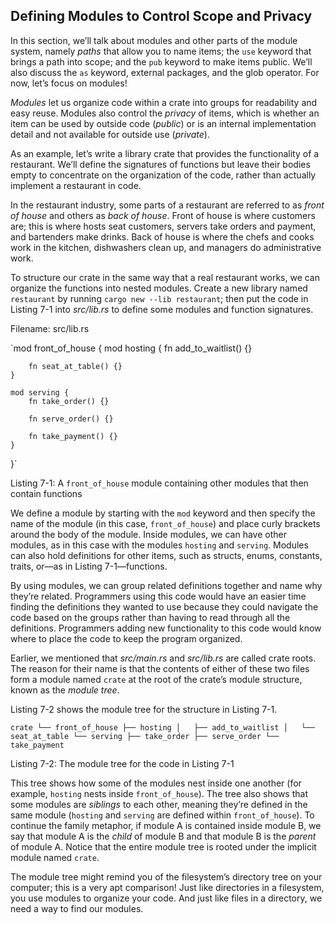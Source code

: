 ## Defining Modules to Control Scope and Privacy


In this section, we’ll talk about modules and other parts of the module system, namely _paths_ that allow you to name items; the `use` keyword that brings a path into scope; and the `pub` keyword to make items public. We’ll also discuss the `as` keyword, external packages, and the glob operator. For now, let’s focus on modules!

_Modules_ let us organize code within a crate into groups for readability and easy reuse. Modules also control the _privacy_ of items, which is whether an item can be used by outside code (_public_) or is an internal implementation detail and not available for outside use (_private_).

As an example, let’s write a library crate that provides the functionality of a restaurant. We’ll define the signatures of functions but leave their bodies empty to concentrate on the organization of the code, rather than actually implement a restaurant in code.

In the restaurant industry, some parts of a restaurant are referred to as _front of house_ and others as _back of house_. Front of house is where customers are; this is where hosts seat customers, servers take orders and payment, and bartenders make drinks. Back of house is where the chefs and cooks work in the kitchen, dishwashers clean up, and managers do administrative work.

To structure our crate in the same way that a real restaurant works, we can organize the functions into nested modules. Create a new library named `restaurant` by running `cargo new --lib restaurant`; then put the code in Listing 7-1 into _src/lib.rs_ to define some modules and function signatures.

Filename: src/lib.rs

`mod front_of_house {
    mod hosting {
        fn add_to_waitlist() {}

        fn seat_at_table() {}
    }

    mod serving {
        fn take_order() {}

        fn serve_order() {}

        fn take_payment() {}
    }
}` 

Listing 7-1: A `front_of_house` module containing other modules that then contain functions

We define a module by starting with the `mod` keyword and then specify the name of the module (in this case, `front_of_house`) and place curly brackets around the body of the module. Inside modules, we can have other modules, as in this case with the modules `hosting` and `serving`. Modules can also hold definitions for other items, such as structs, enums, constants, traits, or—as in Listing 7-1—functions.

By using modules, we can group related definitions together and name why they’re related. Programmers using this code would have an easier time finding the definitions they wanted to use because they could navigate the code based on the groups rather than having to read through all the definitions. Programmers adding new functionality to this code would know where to place the code to keep the program organized.

Earlier, we mentioned that _src/main.rs_ and _src/lib.rs_ are called crate roots. The reason for their name is that the contents of either of these two files form a module named `crate` at the root of the crate’s module structure, known as the _module tree_.

Listing 7-2 shows the module tree for the structure in Listing 7-1.

`crate
 └── front_of_house
     ├── hosting
     │   ├── add_to_waitlist
     │   └── seat_at_table
     └── serving
         ├── take_order
         ├── serve_order
         └── take_payment` 

Listing 7-2: The module tree for the code in Listing 7-1

This tree shows how some of the modules nest inside one another (for example, `hosting` nests inside `front_of_house`). The tree also shows that some modules are _siblings_ to each other, meaning they’re defined in the same module (`hosting` and `serving` are defined within `front_of_house`). To continue the family metaphor, if module A is contained inside module B, we say that module A is the _child_ of module B and that module B is the _parent_ of module A. Notice that the entire module tree is rooted under the implicit module named `crate`.

The module tree might remind you of the filesystem’s directory tree on your computer; this is a very apt comparison! Just like directories in a filesystem, you use modules to organize your code. And just like files in a directory, we need a way to find our modules.